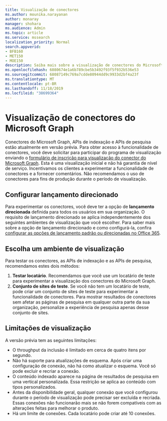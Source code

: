 ```yaml
---
title: Visualização de conectores
ms.author: mounika.narayanan
author: monaray
manager: shohara
ms.audience: Admin
ms.topic: article
ms.service: mssearch
localization_priority: Normal
search.appverid:
- BFB160
- MET150
- MOE150
description: Saiba mais sobre a visualização de conectores do Microsoft Graph para o Microsoft Search.
ms.openlocfilehash: 6080674e1a6b789cbe5b3492f93f5f932b536e53
ms.sourcegitcommit: 68087149c769a7cdde80944dd9c9933d2bf4a23f
ms.translationtype: MT
ms.contentlocale: pt-BR
ms.lasthandoff: 11/18/2019
ms.locfileid: "38699364"
---
```

# <a name="microsoft-graph-connectors-preview"></a>Visualização de conectores do Microsoft Graph

Conectores do Microsoft Graph, APIs de indexação e APIs de pesquisa estão atualmente em versão prévia. Para obter acesso à funcionalidade de conectores, você deve solicitar para participar do programa de visualização enviando o <a href="https://forms.office.com/Pages/ResponsePage.aspx?id=v4j5cvGGr0GRqy180BHbRxWYgu82J_RFnMMATAS6_chUNVYwNU1CMDNZUDBSSDZKWVo2RDJDRjRLQi4u" target="_blank">formulário de inscrição para visualização do conector do Microsoft Graph</a>. Esta é uma visualização inicial e não há garantia de nível de serviço. Incentivamos os clientes a experimentar a funcionalidade de conectores e a fornecer comentários. Não recomendamos o uso de conectores para fins de produção durante o período de visualização.

## <a name="set-up-targeted-release"></a>Configurar lançamento direcionado
Para experimentar os conectores, você deve ter a opção de **lançamento direcionada** definida para todos os usuários em sua organização. O requisito de lançamento direcionado se aplica independentemente dos seguintes ambientes de visualização que você escolher.
Para saber mais sobre a opção de lançamento direcionado e como configurá-la, confira <a href="https://docs.microsoft.com/office365/admin/manage/release-options-in-office-365?view=o365-worldwide" target="_blank">configurar as opções de lançamento padrão ou direcionadas no Office 365</a>.

## <a name="choose-a-preview-environment"></a>Escolha um ambiente de visualização 
Para testar os conectores, as APIs de indexação e as APIs de pesquisa, recomendamos estes dois métodos:
1. **Testar locatário**.  Recomendamos que você use um locatário de teste para experimentar a visualização dos conectores do Microsoft Graph.
2. **Conjunto de sites de teste**. Se você não tem um locatário de teste, pode criar um conjunto de sites de teste para experimentar a funcionalidade de conectores. Para mostrar resultados de conectores sem afetar as páginas de pesquisa em qualquer outra parte da sua organização, personalize a experiência de pesquisa apenas desse conjunto de sites.

## <a name="preview-limitations"></a>Limitações de visualização
A versão prévia tem as seguintes limitações:
* O throughput da inclusão é limitado em cerca de quatro itens por segundo.
* Não há suporte para atualizações de esquema. Após criar uma configuração de conexão, não há como atualizar o esquema. Você só pode excluir e recriar a conexão.
* O conteúdo indexado aparece na página de resultados de pesquisa em uma vertical personalizada. Essa restrição se aplica ao conteúdo com tipos personalizados.
* Antes da disponibilidade geral, qualquer conexão que você configurou durante o período de visualização pode precisar ser excluída e recriada. Essas conexões não funcionarão mais se não forem compatíveis com as alterações feitas para melhorar o produto.
* Há um limite de conexões. Cada locatário pode criar até 10 conexões.
